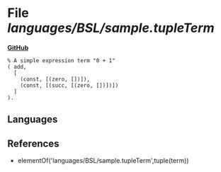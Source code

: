 # File _languages/BSL/sample.tupleTerm_
**[GitHub](https://github.com/softlang/yas/blob/master/languages/BSL/sample.tupleTerm)**
```
% A simple expression term "0 + 1"
( add, 
  [
    (const, [(zero, [])]),
    (const, [(succ, [(zero, [])])])
  ]
).
```

## Languages

## References
* elementOf('languages/BSL/sample.tupleTerm',tuple(term))
